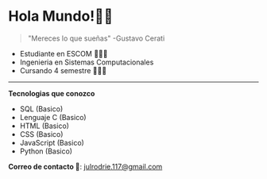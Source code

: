 # Hola Mundo!🐱‍👓

> "Mereces lo que sueñas" -Gustavo Cerati

+ Estudiante en ESCOM 👨🏻‍💻
+ Ingenieria en Sistemas Computacionales
+ Cursando 4 semestre 👨🏻‍🎓
---
**Tecnologias que conozco**
* SQL (Basico)
* Lenguaje C (Basico)
* HTML (Basico)
* CSS (Basico)
* JavaScript (Basico)
* Python (Basico)

**Correo de contacto 📧**: julrodrie.117@gmail.com


<!--
**JulioRodriguez17/JulioRodriguez17** is a ✨ _special_ ✨ repository because its `README.md` (this file) appears on your GitHub profile.

Here are some ideas to get you started:

- 🔭 I’m currently working on ...
- 🌱 I’m currently learning ...
- 👯 I’m looking to collaborate on ...
- 🤔 I’m looking for help with ...
- 💬 Ask me about ...
- 📫 How to reach me: ...
- 😄 Pronouns: ...
- ⚡ Fun fact: ...
-->
